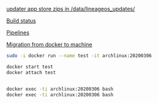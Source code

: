 

[updater app store zips in /data/lineageos_updates/](https://wiki.lineageos.org/faq.html#where-does-the-updater-app-store-the-downloaded-zip)

[Build status](https://www.lineageoslog.com/build)

[Pipelines](https://app.circleci.com/pipelines/github/Un1Gfn/lineage)

[Migration from docker to machine](https://circleci.com/docs/2.0/docker-to-machine/)


```bash
sudo -i docker run --name test -it archlinux:20200306

docker start test
docker attach test


docker exec -ti archlinux:20200306 bash
docker exec -ti archlinux:20200306 bash
```